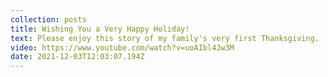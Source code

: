```yaml
---
collection: posts
title: Wishing You a Very Happy Holiday!
text: Please enjoy this story of my family's very first Thanksgiving.
video: https://www.youtube.com/watch?v=uoAIbl4Jw3M
date: 2021-12-03T12:03:07.194Z
---
```

